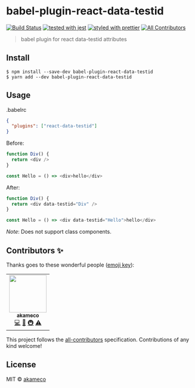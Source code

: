 # babel-plugin-react-data-testid

[![Build Status](https://travis-ci.com/akameco/babel-plugin-react-data-testid.svg?branch=master)](https://travis-ci.com/akameco/babel-plugin-react-data-testid)
[![tested with jest](https://img.shields.io/badge/tested_with-jest-99424f.svg)](https://github.com/facebook/jest)
[![styled with prettier](https://img.shields.io/badge/styled_with-prettier-ff69b4.svg)](https://github.com/prettier/prettier) <!-- ALL-CONTRIBUTORS-BADGE:START - Do not remove or modify this section -->
[![All Contributors](https://img.shields.io/badge/all_contributors-1-orange.svg?style=flat-square)](#contributors-)

<!-- ALL-CONTRIBUTORS-BADGE:END -->

> babel plugin for react data-testid attributes

## Install

```
$ npm install --save-dev babel-plugin-react-data-testid
$ yarn add --dev babel-plugin-react-data-testid
```

## Usage

.babelrc

```json
{
  "plugins": ["react-data-testid"]
}
```

Before:

```js
function Div() {
  return <div />
}

const Hello = () => <div>hello</div>
```

After:

```js
function Div() {
  return <div data-testid="Div" />
}

const Hello = () => <div data-testid="Hello">hello</div>
```

_Note_: Does not support class components.

## Contributors ✨

Thanks goes to these wonderful people ([emoji key](https://allcontributors.org/docs/en/emoji-key)):

<!-- ALL-CONTRIBUTORS-LIST:START - Do not remove or modify this section -->
<!-- prettier-ignore-start -->
<!-- markdownlint-disable -->
<table>
  <tr>
    <td align="center"><a href="http://akameco.github.io"><img src="https://avatars2.githubusercontent.com/u/4002137?v=4" width="100px;" alt=""/><br /><sub><b>akameco</b></sub></a><br /><a href="https://github.com/akameco/babel-plugin-react-data-testid/commits?author=akameco" title="Code">💻</a> <a href="https://github.com/akameco/babel-plugin-react-data-testid/commits?author=akameco" title="Documentation">📖</a> <a href="#infra-akameco" title="Infrastructure (Hosting, Build-Tools, etc)">🚇</a> <a href="https://github.com/akameco/babel-plugin-react-data-testid/commits?author=akameco" title="Tests">⚠️</a></td>
  </tr>
</table>

<!-- markdownlint-enable -->
<!-- prettier-ignore-end -->

<!-- ALL-CONTRIBUTORS-LIST:END -->

This project follows the [all-contributors](https://github.com/all-contributors/all-contributors) specification. Contributions of any kind welcome!

## License

MIT © [akameco](http://akameco.github.io)
